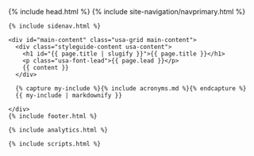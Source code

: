 <!doctype html>
<html lang="en">
  <head>
    {% include head.html %}
  </head>
  <body id="styleguide" class="{{ page.title | slugify }}">
  	{% include site-navigation/navprimary.html %}

  	{% include sidenav.html %}

    <div id="main-content" class="usa-grid main-content">
      <div class="styleguide-content usa-content">
        <h1 id="{{ page.title | slugify }}">{{ page.title }}</h1>
        <p class="usa-font-lead">{{ page.lead }}</p>
        {{ content }}
      </div>

      {% capture my-include %}{% include acronyms.md %}{% endcapture %}
      {{ my-include | markdownify }}

    </div>
    {% include footer.html %}

    {% include analytics.html %}

    {% include scripts.html %}

  </body>

</html>
